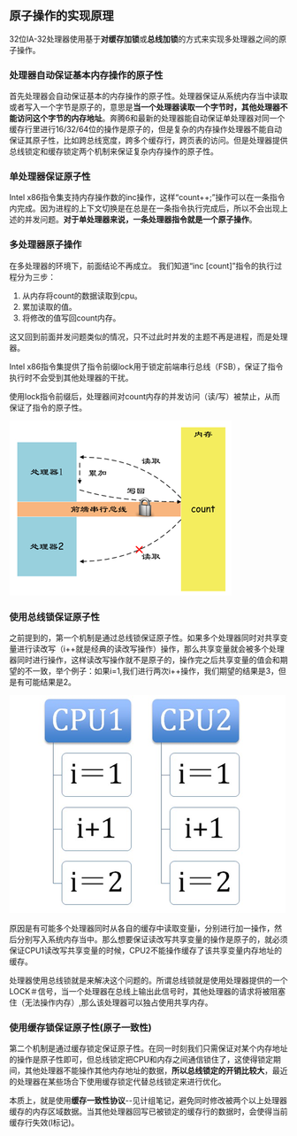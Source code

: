 ## 原子操作的实现原理
32位IA-32处理器使用基于**对缓存加锁**或**总线加锁**的方式来实现多处理器之间的原子操作。

### 处理器自动保证基本内存操作的原子性

首先处理器会自动保证基本的内存操作的原子性。处理器保证从系统内存当中读取或者写入一个字节是原子的，意思是**当一个处理器读取一个字节时，其他处理器不能访问这个字节的内存地址**。奔腾6和最新的处理器能自动保证单处理器对同一个缓存行里进行16/32/64位的操作是原子的，但是复杂的内存操作处理器不能自动保证其原子性，比如跨总线宽度，跨多个缓存行，跨页表的访问。但是处理器提供总线锁定和缓存锁定两个机制来保证复杂内存操作的原子性。

### 单处理器保证原子性
Intel x86指令集支持内存操作数的inc操作，这样“count++;”操作可以在一条指令内完成。因为进程的上下文切换是在总是在一条指令执行完成后，所以不会出现上述的并发问题。**对于单处理器来说，一条处理器指令就是一个原子操作**。

### 多处理器原子操作
在多处理器的环境下，前面结论不再成立。
我们知道“inc [count]”指令的执行过程分为三步：

1. 从内存将count的数据读取到cpu。
2. 累加读取的值。
3. 将修改的值写回count内存。

这又回到前面并发问题类似的情况，只不过此时并发的主题不再是进程，而是处理器。

Intel x86指令集提供了指令前缀lock用于锁定前端串行总线（FSB），保证了指令执行时不会受到其他处理器的干扰。

使用lock指令前缀后，处理器间对count内存的并发访问（读/写）被禁止，从而保证了指令的原子性。

![](image/cpulock.jpg)

### 使用总线锁保证原子性
之前提到的，第一个机制是通过总线锁保证原子性。如果多个处理器同时对共享变量进行读改写（i++就是经典的读改写操作）操作，那么共享变量就会被多个处理器同时进行操作，这样读改写操作就不是原子的，操作完之后共享变量的值会和期望的不一致，举个例子：如果i=1,我们进行两次i++操作，我们期望的结果是3，但是有可能结果是2。

![](image/atomic0.png)

原因是有可能多个处理器同时从各自的缓存中读取变量i，分别进行加一操作，然后分别写入系统内存当中。那么想要保证读改写共享变量的操作是原子的，就必须保证CPU1读改写共享变量的时候，CPU2不能操作缓存了该共享变量内存地址的缓存。

处理器使用总线锁就是来解决这个问题的。所谓总线锁就是使用处理器提供的一个LOCK＃信号，当一个处理器在总线上输出此信号时，其他处理器的请求将被阻塞住（无法操作内存）,那么该处理器可以独占使用共享内存。

### 使用缓存锁保证原子性(原子一致性)
第二个机制是通过缓存锁定保证原子性。在同一时刻我们只需保证对某个内存地址的操作是原子性即可，但总线锁定把CPU和内存之间通信锁住了，这使得锁定期间，其他处理器不能操作其他内存地址的数据，**所以总线锁定的开销比较大**，最近的处理器在某些场合下使用缓存锁定代替总线锁定来进行优化。

本质上，就是使用**缓存一致性协议**--见计组笔记，避免同时修改被两个以上处理器缓存的内存区域数据。当其他处理器回写已被锁定的缓存行的数据时，会使得当前缓存行失效(I标记)。
